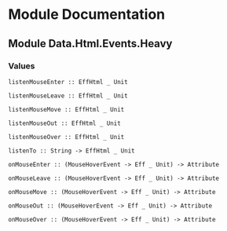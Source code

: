 # Module Documentation

## Module Data.Html.Events.Heavy

### Values

    listenMouseEnter :: EffHtml _ Unit

    listenMouseLeave :: EffHtml _ Unit

    listenMouseMove :: EffHtml _ Unit

    listenMouseOut :: EffHtml _ Unit

    listenMouseOver :: EffHtml _ Unit

    listenTo :: String -> EffHtml _ Unit

    onMouseEnter :: (MouseHoverEvent -> Eff _ Unit) -> Attribute

    onMouseLeave :: (MouseHoverEvent -> Eff _ Unit) -> Attribute

    onMouseMove :: (MouseHoverEvent -> Eff _ Unit) -> Attribute

    onMouseOut :: (MouseHoverEvent -> Eff _ Unit) -> Attribute

    onMouseOver :: (MouseHoverEvent -> Eff _ Unit) -> Attribute



